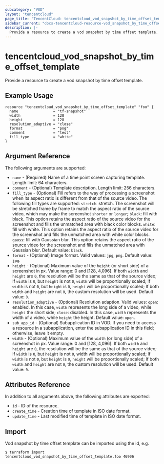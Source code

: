 ```yaml
---
subcategory: "VOD"
layout: "tencentcloud"
page_title: "TencentCloud: tencentcloud_vod_snapshot_by_time_offset_template"
sidebar_current: "docs-tencentcloud-resource-vod_snapshot_by_time_offset_template"
description: |-
  Provide a resource to create a vod snapshot by time offset template.
---
```


# tencentcloud_vod_snapshot_by_time_offset_template

Provide a resource to create a vod snapshot by time offset template.

## Example Usage

```hcl
resource "tencentcloud_vod_snapshot_by_time_offset_template" "foo" {
  name                = "tf-snapshot"
  width               = 128
  height              = 128
  resolution_adaptive = "close"
  format              = "png"
  comment             = "test"
  fill_type           = "white"
}
```

## Argument Reference

The following arguments are supported:

* `name` - (Required) Name of a time point screen capturing template. Length limit: 64 characters.
* `comment` - (Optional) Template description. Length limit: 256 characters.
* `fill_type` - (Optional) Fill refers to the way of processing a screenshot when its aspect ratio is different from that of the source video. The following fill types are supported: `stretch`: stretch. The screenshot will be stretched frame by frame to match the aspect ratio of the source video, which may make the screenshot `shorter` or `longer`; `black`: fill with black. This option retains the aspect ratio of the source video for the screenshot and fills the unmatched area with black color blocks. `white`: fill with white. This option retains the aspect ratio of the source video for the screenshot and fills the unmatched area with white color blocks. `gauss`: fill with Gaussian blur. This option retains the aspect ratio of the source video for the screenshot and fills the unmatched area with Gaussian blur. Default value: `black`.
* `format` - (Optional) Image format. Valid values: `jpg`, `png`. Default value: `jpg`.
* `height` - (Optional) Maximum value of the `height` (or short side) of a screenshot in px. Value range: 0 and [128, 4,096]. If both `width` and `height` are `0`, the resolution will be the same as that of the source video; If `width` is `0`, but `height` is not `0`, `width` will be proportionally scaled; If `width` is not `0`, but `height` is `0`, `height` will be proportionally scaled; If both `width` and `height` are not `0`, the custom resolution will be used. Default value: `0`.
* `resolution_adaptive` - (Optional) Resolution adaption. Valid values: `open`: enabled. In this case, `width` represents the long side of a video, while `height` the short side; `close`: disabled. In this case, `width` represents the width of a video, while `height` the height. Default value: `open`.
* `sub_app_id` - (Optional) Subapplication ID in VOD. If you need to access a resource in a subapplication, enter the subapplication ID in this field; otherwise, leave it empty.
* `width` - (Optional) Maximum value of the `width` (or long side) of a screenshot in px. Value range: 0 and [128, 4,096]. If both `width` and `height` are `0`, the resolution will be the same as that of the source video; If `width` is `0`, but `height` is not `0`, width will be proportionally scaled; If `width` is not `0`, but `height` is `0`, `height` will be proportionally scaled; If both `width` and `height` are not `0`, the custom resolution will be used. Default value: `0`.

## Attributes Reference

In addition to all arguments above, the following attributes are exported:

* `id` - ID of the resource.
* `create_time` - Creation time of template in ISO date format.
* `update_time` - Last modified time of template in ISO date format.


## Import

Vod snapshot by time offset template can be imported using the id, e.g.

```
$ terraform import tencentcloud_vod_snapshot_by_time_offset_template.foo 46906
```

